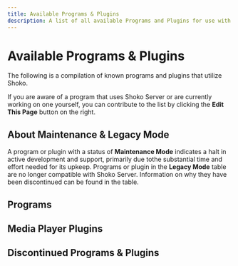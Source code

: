 ```yaml
---
title: Available Programs & Plugins
description: A list of all available Programs and Plugins for use with Shoko.
---
```


<script setup>
const programsColumns = [
  { name: 'name', header: 'Name' },
  { name: 'dev', header: 'Dev' },
  { name: 'platform', header: 'Platform' },
  { name: 'status', header: 'Status' },
];

const programsData = [
  {
    name: '[Shoko Server](https://shokoanime.com/downloads/shoko-server)',
    dev: 'Shoko Team',
    platform: 'Win / Linux / Arm64',
    status: 'Active',
  },
  {
    name: 'Shoko Web UI',
    dev: 'Shoko Team',
    platform: 'Browser',
    status: 'Active',
  },
  {
    name: '[Shoko Desktop](https://shokoanime.com/downloads/legacy-apps/shoko-desktop)',
    dev: 'Shoko Team',
    platform: 'Windows',
    status: 'Maintenance Mode',
    link: 'https://shokoanime.com/downloads'
  }
];

const pluginsColumns = [
  { name: 'name', header: 'Name' },
  { name: 'dev', header: 'Dev' },
  { name: 'platform', header: 'Platform' },
  { name: 'status', header: 'Status' },
];

const pluginsData = [
  {
    name: '[Shoko Metadata](https://shokoanime.com/downloads/media-player-plugins/shoko-metadata)',
    dev: 'Cazzar',
    platform: 'Plex',
    status: 'Active',
  },
  {
    name: '[Shoko Relay](https://shokoanime.com/downloads/media-player-plugins/shokorelay)',
    dev: 'natyusha',
    platform: 'Plex',
    status: 'Active',
  },
  {
    name: '[Shokofin](https://shokoanime.com/downloads/media-player-plugins/shokofin)',
    dev: 'Revam',
    platform: 'Jellyfin',
    status: 'Active',
  },
  {
    name: '[Shokofin](https://shokoanime.com/downloads/media-player-plugins/shokodi)',
    dev: 'Da3dsoul',
    platform: 'Kodi',
    status: 'Active',
  },
  {
    name: '[Nakamori](https://shokoanime.com/downloads/media-player-plugins/nakamori)',
    dev: 'BigRetroMike',
    platform: 'Kodi',
    status: 'Active',
  }
];

const discontinuedColumns = [
  { name: 'name', header: 'Name', width: '20%' },
  { name: 'dev', header: 'Dev', width: '15%' },
  { name: 'platform', header: 'Platform', width: '15%'  },
  { name: 'discontinuedReason', header: 'Discontinued Reason' },
];

const discontinuedData = [
  {
    name: 'Anime Buddy',
    dev: 'Shoko Team',
    platform: 'Windows',
    discontinuedReason: {title: 'Discontinued Blog Post', link: 'https://shokoanime.com/blog/anime-buddy-discontinued/'}
  },
  {
    name: 'Shoko on Plex',
    dev: 'MaxPiva',
    platform: 'Plex (Plugin)',
    discontinuedReason: 'Discontinued in favor of ShokoMetadata.'
  },
  {
    name: 'My Anime 3',
    dev: 'Shoko Team',
    platform: 'MediaPortal',
    discontinuedReason: 'Discontinued due to lack of interest in supporting MediaPortal'
  }
];
</script>

# Available Programs & Plugins

The following is a compilation of known programs and plugins that utilize Shoko.

If you are aware of a program that uses Shoko Server or are currently working on one yourself, you can contribute to
the list by clicking the **Edit This Page** button on the right.

## About Maintenance & Legacy Mode

A program or plugin with a status of **Maintenance Mode** indicates a halt in active development and support, primarily
due tothe substantial time and effort needed for its upkeep. Programs or plugin in the **Legacy Mode** table are no
longer compatible with Shoko Server. Information on why they have been discontinued can be found in the table.

## Programs

<EasyTable :columns="programsColumns" :data="programsData" />

## Media Player Plugins

<EasyTable :columns="pluginsColumns" :data="pluginsData" />

## Discontinued Programs & Plugins

<EasyTable :columns="discontinuedColumns" :data="discontinuedData" />